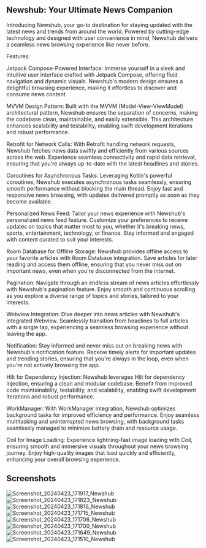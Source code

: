 ## Newshub: Your Ultimate News Companion

Introducing Newshub, your go-to destination for staying updated with the latest news and trends from around the world. Powered by cutting-edge technology and designed with user convenience in mind, Newshub delivers a seamless news browsing experience like never before.

Features:

Jetpack Compose-Powered Interface: Immerse yourself in a sleek and intuitive user interface crafted with Jetpack Compose, offering fluid navigation and dynamic visuals. Newshub's modern design ensures a delightful browsing experience, making it effortless to discover and consume news content.

MVVM Design Pattern: Built with the MVVM (Model-View-ViewModel) architectural pattern, Newshub ensures the separation of concerns, making the codebase clean, maintainable, and easily extensible. This architecture enhances scalability and testability, enabling swift development iterations and robust performance.

Retrofit for Network Calls: With Retrofit handling network requests, Newshub fetches news data swiftly and efficiently from various sources across the web. Experience seamless connectivity and rapid data retrieval, ensuring that you're always up-to-date with the latest headlines and stories.

Coroutines for Asynchronous Tasks: Leveraging Kotlin's powerful coroutines, Newshub executes asynchronous tasks seamlessly, ensuring smooth performance without blocking the main thread. Enjoy fast and responsive news browsing, with updates delivered promptly as soon as they become available.

Personalized News Feed: Tailor your news experience with Newshub's personalized news feed feature. Customize your preferences to receive updates on topics that matter most to you, whether it's breaking news, sports, entertainment, technology, or finance. Stay informed and engaged with content curated to suit your interests.

Room Database for Offline Storage: Newshub provides offline access to your favorite articles with Room Database integration. Save articles for later reading and access them offline, ensuring that you never miss out on important news, even when you're disconnected from the internet.

Pagination: Navigate through an endless stream of news articles effortlessly with Newshub's pagination feature. Enjoy smooth and continuous scrolling as you explore a diverse range of topics and stories, tailored to your interests.

Webview Integration: Dive deeper into news articles with Newshub's integrated Webview. Seamlessly transition from headlines to full articles with a single tap, experiencing a seamless browsing experience without leaving the app.

Notification: Stay informed and never miss out on breaking news with Newshub's notification feature. Receive timely alerts for important updates and trending stories, ensuring that you're always in the loop, even when you're not actively browsing the app.

Hilt for Dependency Injection: Newshub leverages Hilt for dependency injection, ensuring a clean and modular codebase. Benefit from improved code maintainability, testability, and scalability, enabling swift development iterations and robust performance.

WorkManager: With WorkManager integration, Newshub optimizes background tasks for improved efficiency and performance. Enjoy seamless multitasking and uninterrupted news browsing, with background tasks seamlessly managed to minimize battery drain and resource usage.

Coil for Image Loading: Experience lightning-fast image loading with Coil, ensuring smooth and immersive visuals throughout your news browsing journey. Enjoy high-quality images that load quickly and efficiently, enhancing your overall browsing experience.

## Screenshots

![Screenshot_20240423_171917_Newshub](https://github.com/Mayur228/newshub/assets/87631098/93b8e1bd-725b-4438-94ae-c95f1eb7c7ca)
![Screenshot_20240423_171823_Newshub](https://github.com/Mayur228/newshub/assets/87631098/346cf0b6-10c5-41b2-b172-97252af361d3)
![Screenshot_20240423_171816_Newshub](https://github.com/Mayur228/newshub/assets/87631098/875c82cf-9df2-4b22-84f8-7a9578c6ff28)
![Screenshot_20240423_171715_Newshub](https://github.com/Mayur228/newshub/assets/87631098/f481d10f-ad22-4112-8096-1e74281b0568)
![Screenshot_20240423_171706_Newshub](https://github.com/Mayur228/newshub/assets/87631098/098200b7-607b-4cf9-89d3-79bbc3e9f732)
![Screenshot_20240423_171700_Newshub](https://github.com/Mayur228/newshub/assets/87631098/25970f70-eb29-4780-b5a1-de473b1679ad)
![Screenshot_20240423_171649_Newshub](https://github.com/Mayur228/newshub/assets/87631098/91c89ac7-f9d2-468a-a0b2-ae139c78ceb1)
![Screenshot_20240423_171510_Newshub](https://github.com/Mayur228/newshub/assets/87631098/ddb51bf5-6bb0-4d0f-947b-9d648b441b37)
